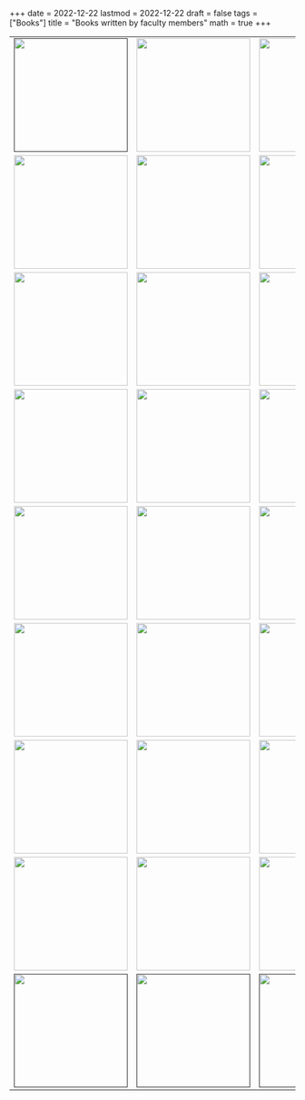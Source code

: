 +++
date      = 2022-12-22
lastmod   = 2022-12-22
draft     = false
tags      = ["Books"]
title     = "Books written by faculty members"
math      = true
+++



<table>
  <tr>
    <td><a href=""><img src="https://librosaccesoabierto.uptc.edu.co/public/presses/1/submission_202_187_coverImage_es_ES_t.jpg"  width="200"></a></td>    
    <td><a href="https://matematicas.netlify.app/publication/2022-08-15_analisis_historico_necesidades_agua.md/"><img src="https://simehbucket.s3.amazonaws.com/images/eb99f18bd6fd3173a377c82e1225924c-medium.jpg"  width="200"></a></td>
    <td><a href="https://matematicas.netlify.app/publication/2022-08-10_hacia_transformacion_clase_matematicas/"><img src="https://simehbucket.s3.amazonaws.com/images/eb99f18bd6fd3173a377c82e1225024a-medium.jpg"  width="200"></a></td>    
  </tr>
  <tr>
    <td><a href="https://matematicas.netlify.app/publication/2022-06-06_herramientas_biologicos_r/"><img src="https://simehbucket.s3.amazonaws.com/images/eb99f18bd6fd3173a377c82e120882d6-medium.jpg"  width="200"></a></td>
    <td><a href="https://matematicas.netlify.app/publication/2022-05-28_desercion-universitaria/"><img src="https://www.uniboyaca.edu.co/sites/default/files/2022-10/Web_Desercion.png"  width="200"></a></td>
    <td><a href="https://matematicas.netlify.app/publication/2022-04-26_problema_riemann_leyes_conservacion/"><img src="https://simehbucket.s3.amazonaws.com/images/8c5810c736a643c7fff63847eb317f76-medium.jpg"  width="200"></a></td>    
  </tr>
  <tr>
    <td><a href="https://matematicas.netlify.app/publication/2022-03-04-operadores_no_locales_sobre_p-adicos/"><img src="https://simehbucket.s3.amazonaws.com/images/43150080ba262e4ec25b05d90e7ff11c-medium.jpg"  width="200"></a></td>
    <td><a href="https://matematicas.netlify.app/publication/2021-12-15_pensamiento_aleatorio/"><img src="https://simehbucket.s3.amazonaws.com/images/43150080ba262e4ec25b05d90e897853-medium.jpg"  width="200"></a></td>
    <td><a href="https://matematicas.netlify.app/publication/2021-07-07_introduccion_python/"><img src="https://simehbucket.s3.amazonaws.com/images/7a665c7977e7b9df2eee119f35d5bef9-medium.jpg"  width="200"></a></td>
  </tr>
  <tr>
    <td><a href="https://matematicas.netlify.app/publication/2021-06-13_arqueologia_matematica/"><img src="https://simehbucket.s3.amazonaws.com/images/7a665c7977e7b9df2eee119f35ce433c-medium.jpg"  width="200"></a></td>
    <td><a href="https://matematicas.netlify.app/publication/2021-06-01_topologia_i/"><img src="https://simehbucket.s3.amazonaws.com/images/7a665c7977e7b9df2eee119f3591a9ff-medium.jpg"  width="200"></a></td>
    <td><a href="https://matematicas.netlify.app/publication/2021-04-06_topologia_ii/"><img src="https://simehbucket.s3.amazonaws.com/images/98b57847595e03aa1146031f8e175771-medium.jpg"  width="200"></a></td>
  </tr>
  <tr>
    <td><a href="https://matematicas.netlify.app/publication/2020-12-15_mirada_historica_medidas_probabilidad/"><img src="https://www.redbooks.com.co/wp-content/uploads/2021/05/UPTC_128.jpg"  width="200"></td>
    <td><a href="https://matematicas.netlify.app/publication/2020-10-21_mujeres_investigacion_matematica/"><img src="https://simehbucket.s3.amazonaws.com/images/ecbf39cc05c48884b1f7d533b116b9dc-medium.jpg"  width="200"></a></td>
    <td><a href="https://matematicas.netlify.app/publication/2020-07-13_introduccion_inferencia/"><img src="https://simehbucket.s3.amazonaws.com/images/ecbf39cc05c48884b1f7d533b115ef50-medium.jpg"  width="200"></a></td>    
  </tr>
  <tr>
    <td><a href="https://matematicas.netlify.app/publication/2020-07-01_aconteceres_aula_matematicas/"><img src="https://simehbucket.s3.amazonaws.com/images/523c1d5ee7c38c0eb8aac7b18cbbb072-medium.jpg"  width="200"></a></td>
    <td><a href="https://matematicas.netlify.app/publication/2020-01-01_skew_pbw_extension/"><img src="https://media.springernature.com/w184/springer-static/cover/book/978-3-030-53378-6.jpg?as=webp"  width="200"></a></td>
    <td><a href="https://matematicas.netlify.app/publication/2019-12-01_confiabilidad/"><img src="https://simehbucket.s3.amazonaws.com/images/ecbf39cc05c48884b1f7d533b17beba6-medium.jpg"  width="200"></a></td>
  </tr>
  <tr>
    <td><a href="https://matematicas.netlify.app/publication/2018-12-01_teoria_de_colas/"><img src="https://simehbucket.s3.amazonaws.com/images/a43a8974b98583f5163181f5fd64e0c3-medium.jpg"  width="200"></a></td>
    <td><a href="https://matematicas.netlify.app/publication/2018-08-03_conocimiento_didactico_matematico/"><img src="https://uptc.metalibros.org/public/presses/1/submission_116_89_coverImage_es_ES_t.jpg"  width="200"></a></td>
    <td><a href="https://matematicas.netlify.app/publication/2018-06-13_politicas_medicion_ciencia_tecnologia/"><img src="https://simehbucket.s3.amazonaws.com/images/ecbf39cc05c48884b1f7d533b11185f8-medium.jpg"  width="200"></a></td>
  </tr>
  <tr>
    <td><a href="https://matematicas.netlify.app/publication/2017-08-01_acercamiento_didactica/"><img src="https://simehbucket.s3.amazonaws.com/images/a43a8974b98583f5163181f5fd8d9678-medium.jpg"  width="200"></a></td>
    <td><a href="https://matematicas.netlify.app/publication/2016-12-01_inferencia_estadistica_basica/"><img src="https://simehbucket.s3.amazonaws.com/images/a43a8974b98583f5163181f5fd22179a-medium.jpg"  width="200"></a></td>
    <td><a href="https://matematicas.netlify.app/publication/2015-07-21_elementos_probabilidad/"><img src="https://uptc.metalibros.org/public/presses/1/submission_40_24_coverImage_es_ES_t.jpg"  width="200"></a></td>
  </tr>
    <tr>
    <td><a href=""><img src=""  width="200"></a></td>    
    <td><a href=""><img src=""  width="200"></a></td>
    <td><a href=""><img src=""  width="200"></a></td>
  </tr>
  
</table>

